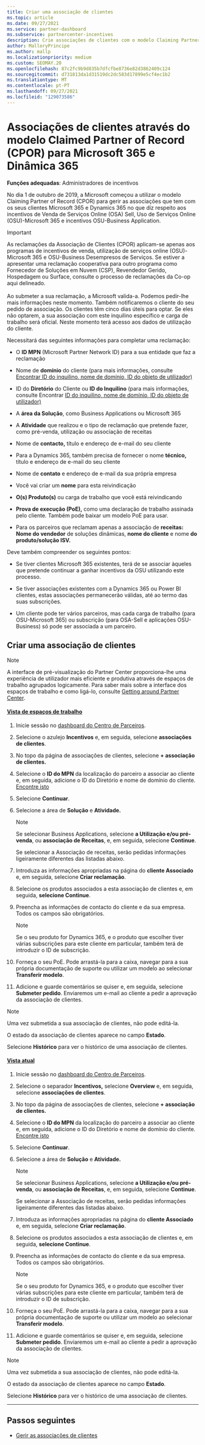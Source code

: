 ```yaml
---
title: Criar uma associação de clientes
ms.topic: article
ms.date: 09/27/2021
ms.service: partner-dashboard
ms.subservice: partnercenter-incentives
description: Crie associações de clientes com o modelo Claiming Partner of Record (CPOR). Ajuda a gerir vendas, uso, incentivos para Microsoft 365 & 365 clientes.
author: MalloryPrincipe
ms.author: mallp
ms.localizationpriority: medium
ms.custom: SEOMAY.20
ms.openlocfilehash: 87c2fc9b9d835b7dfcfbe8736e82d3862409c124
ms.sourcegitcommit: d731813da1d31519dc2dc583d17899e5cf4ec1b2
ms.translationtype: MT
ms.contentlocale: pt-PT
ms.lasthandoff: 09/27/2021
ms.locfileid: "129073586"
---
```

# <a name="customer-associations-via-the-claimed-partner-of-record-cpor-model-for-microsoft-365-and-dynamics-365"></a>Associações de clientes através do modelo Claimed Partner of Record (CPOR) para Microsoft 365 e Dinâmica 365


**Funções adequadas**: Administradores de incentivos

No dia 1 de outubro de 2019, a Microsoft começou a utilizar o modelo Claiming Partner of Record (CPOR) para gerir as associações que tem com os seus clientes Microsoft 365 e Dynamics 365 no que diz respeito aos incentivos de Venda de Serviços Online (OSA) Sell, Uso de Serviços Online (OSU)-Microsoft 365 e incentivos OSU-Business Application.

>[!Important]
> As reclamações da Associação de Clientes (CPOR) aplicam-se apenas aos programas de incentivos de venda, utilização de serviços online (OSU)-Microsoft 365 e OSU-Business Desempresos de Serviços. Se estiver a apresentar uma reclamação cooperativa para outro programa como Fornecedor de Soluções em Nuvem (CSP), Revendedor Gerido, Hospedagem ou Surface, consulte o processo de reclamações da Co-op aqui delineado. <br><br>Ao submeter a sua reclamação, a Microsoft valida-a. Podemos pedir-lhe mais informações neste momento. Também notificaremos o cliente do seu pedido de associação. Os clientes têm cinco dias úteis para optar. Se eles não optarem, a sua associação com este inquilino específico e carga de trabalho será oficial. Neste momento terá acesso aos dados de utilização do cliente. 

Necessitará das seguintes informações para completar uma reclamação:

- O **ID MPN** (Microsoft Partner Network ID) para a sua entidade que faz a reclamação

- Nome de **domínio** do cliente (para mais informações, consulte [Encontrar ID do inquilino, nome de domínio, ID do objeto de utilizador)](find-ids-and-domain-names.md)

- ID do **Diretório** do Cliente ou **ID do Inquilino** (para mais informações, consulte Encontrar [ID do inquilino, nome de domínio, ID do objeto de utilizador)](find-ids-and-domain-names.md)

- A **área da Solução**, como Business Applications ou Microsoft 365

- A **Atividade** que realizou e o tipo de reclamação que pretende fazer, como pré-venda, utilização ou associação de receitas

- Nome de **contacto,** título e endereço de e-mail do seu cliente

- Para a Dynamics 365, também precisa de fornecer o nome **técnico,** título e endereço de e-mail do seu cliente

- Nome de **contato** e endereço de e-mail da sua própria empresa

- Você vai criar um **nome** para esta reivindicação

- **O(s) Produto(s)** ou carga de trabalho que você está reivindicando

- **Prova de execução (PoE),** como uma declaração de trabalho assinada pelo cliente. Também pode baixar um modelo PoE para usar.

- Para os parceiros que reclamam apenas a associação de **receitas: Nome do vendedor** de soluções dinâmicas, **nome do cliente** e nome **do produto/solução ISV.** 

Deve também compreender os seguintes pontos:

- Se tiver clientes Microsoft 365 existentes, terá de se associar àqueles que pretende continuar a ganhar incentivos da OSU utilizando este processo.

- Se tiver associações existentes com a Dynamics 365 ou Power BI clientes, estas associações permanecerão válidas, até ao termo das suas subscrições.

- Um cliente pode ter vários parceiros, mas cada carga de trabalho (para OSU-Microsoft 365) ou subscrição (para OSA-Sell e aplicações OSU-Business) só pode ser associada a um parceiro.

## <a name="create-a-customer-association"></a>Criar uma associação de clientes

> [!NOTE]
> A interface de pré-visualização do Partner Center proporciona-lhe uma experiência de utilizador mais eficiente e produtiva através de espaços de trabalho agrupados logicamente. Para saber mais sobre a interface dos espaços de trabalho e como ligá-lo, consulte [Getting around Partner Center](get-around-partner-center.md#turn-workspaces-on-and-off).

#### <a name="workspaces-view"></a>[Vista de espaços de trabalho](#tab/workspaces-view)

1. Inicie sessão no [dashboard do Centro de Parceiros](https://partner.microsoft.com/dashboard/).

2. Selecione o azulejo **Incentivos** e, em seguida, selecione **associações de clientes**.

3. No topo da página de associações de clientes, selecione **+ associação de clientes.**

4. Selecione o **ID do MPN** da localização do parceiro a associar ao cliente e, em seguida, adicione o ID do Diretório e nome de domínio do cliente. [Encontre isto](find-ids-and-domain-names.md)

5. Selecione **Continuar**.

6. Selecione a área de **Solução** e **Atividade.** 

   > [!NOTE]
   > Se selecionar Business Applications, selecione **a Utilização e/ou pré-venda**, ou **associação de Receitas**, e, em seguida, selecione **Continue**.
   >
   > Se selecionar a Associação de receitas, serão pedidas informações ligeiramente diferentes das listadas abaixo.

7. Introduza as informações apropriadas na página do **cliente Associado** e, em seguida, selecione **Criar reclamação**.

8. Selecione os produtos associados a esta associação de clientes e, em seguida, **selecione Continue**.

9. Preencha as informações de contacto do cliente e da sua empresa. Todos os campos são obrigatórios. 

   > [!NOTE]
   > Se o seu produto for Dynamics 365, e o produto que escolher tiver várias subscrições para este cliente em particular, também terá de introduzir o ID de subscrição.

10. Forneça o seu PoE. Pode arrastá-la para a caixa, navegar para a sua própria documentação de suporte ou utilizar um modelo ao selecionar **Transferir modelo**. 

11. Adicione e guarde comentários se quiser e, em seguida, selecione **Submeter pedido**. Enviaremos um e-mail ao cliente a pedir a aprovação da associação de clientes.

   > [!NOTE]
   > Uma vez submetida a sua associação de clientes, não pode editá-la.

O estado da associação de clientes aparece no campo **Estado**.

Selecione **Histórico** para ver o histórico de uma associação de clientes.

#### <a name="current-view"></a>[Vista atual](#tab/current-view)

1. Inicie sessão no [dashboard do Centro de Parceiros](https://partner.microsoft.com/dashboard/).

2. Selecione o separador **Incentivos,** selecione **Overview** e, em seguida, selecione **associações de clientes**.

3. No topo da página de associações de clientes, selecione **+ associação de clientes.**

4. Selecione o **ID do MPN** da localização do parceiro a associar ao cliente e, em seguida, adicione o ID do Diretório e nome de domínio do cliente. [Encontre isto](find-ids-and-domain-names.md)

5. Selecione **Continuar**.

6. Selecione a área de **Solução** e **Atividade.**

   > [!NOTE]
   > Se selecionar Business Applications, selecione **a Utilização e/ou pré-venda**, ou **associação de Receitas**, e, em seguida, selecione **Continue**.
   >
   > Se selecionar a Associação de receitas, serão pedidas informações ligeiramente diferentes das listadas abaixo.

7. Introduza as informações apropriadas na página do **cliente Associado** e, em seguida, selecione **Criar reclamação**.

8. Selecione os produtos associados a esta associação de clientes e, em seguida, **selecione Continue**.

9. Preencha as informações de contacto do cliente e da sua empresa. Todos os campos são obrigatórios. 

   > [!NOTE]
   > Se o seu produto for Dynamics 365, e o produto que escolher tiver várias subscrições para este cliente em particular, também terá de introduzir o ID de subscrição.

10. Forneça o seu PoE. Pode arrastá-la para a caixa, navegar para a sua própria documentação de suporte ou utilizar um modelo ao selecionar **Transferir modelo**. 

11. Adicione e guarde comentários se quiser e, em seguida, selecione **Submeter pedido**. Enviaremos um e-mail ao cliente a pedir a aprovação da associação de clientes.

   > [!NOTE]
   > Uma vez submetida a sua associação de clientes, não pode editá-la.

O estado da associação de clientes aparece no campo **Estado**.

Selecione **Histórico** para ver o histórico de uma associação de clientes.

* * *

## <a name="next-steps"></a>Passos seguintes

- [Gerir as associações de clientes](incentives-manage-customer-associations.md)